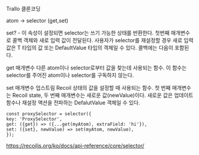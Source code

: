 Trallo 클론코딩

atom -> selector (get,set)

set? - 이 속성이 설정되면 selector는 쓰기 가능한 상태를 반환한다. 첫번째 매개변수로 콜백 객체와 새로 입력 값이 전달된다. 사용자가 selector를 재설정할 경우 새로 입력 값은 T 타입의 값 또는 DefaultValue 타입의 객체일 수 있다. 콜백에는 다음이 포함된다.

get 매개변수
다른 atom이나 selector로부터 값을 찾는데 사용되는 함수. 이 함수는 selector를 주어진 atom이나 selector를 구독하지 않는다.

set 매개변수
업스트림 Recoil 상태의 값을 설정할 때 사용되는 함수. 첫 번째 매개변수는 Recoil state, 두 번째 매개변수는 새로운 값(newValue)이다. 새로운 값은 업데이트 함수나 재설정 액션을 전파하는 DefalutValue 객체일 수 있다.

```
const proxySelector = selector({
key: 'ProxySelector',
get: ({get}) => ({...get(myAtom), extraField: 'hi'}),
set: ({set}, newValue) => set(myAtom, newValue),
});
```

https://recoiljs.org/ko/docs/api-reference/core/selector/
